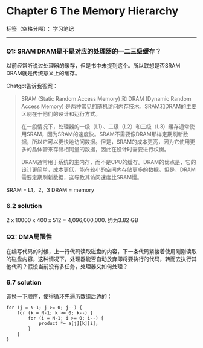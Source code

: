 # Chapter 6 The Memory Hierarchy

标签（空格分隔）： 学习笔记

---


### Q1: SRAM DRAM是不是对应的处理器的一二三级缓存？

以前经常听说过处理器的缓存，但是书中未提到这个。所以联想是否SRAM DRAM就是传统意义上的缓存。

Chatgpt告诉我答案：

> SRAM (Static Random Access Memory) 和 DRAM (Dynamic Random Access
> Memory) 是两种常见的随机访问内存技术。SRAM和DRAM的主要区别在于他们的设计和运行方式。
> 
> 在一般情况下，处理器的一级（L1）、二级（L2）和三级（L3）缓存通常使用SRAM，因为SRAM的速度快。SRAM不需要像DRAM那样定期刷新数据，所以它可以更快地访问数据。但是，SRAM的成本更高，因为它使用更多的晶体管来存储相同量的数据，因此在设计时需要进行权衡。
> 
> DRAM通常用于系统的主内存，而不是CPU的缓存。DRAM的优点是，它的设计更简单，成本更低，能在较小的空间内存储更多的数据。但是，DRAM需要定期刷新数据，这导致其访问速度比SRAM慢。

SRAM = L1，2，3
DRAM = memory

### 6.2 solution

2 x 10000 x 400 x 512 = 4,096,000,000.
约为3.82 GB

### Q2: DMA局限性
在编写代码的时候，上一行代码读取磁盘的内容，下一条代码紧接着使用刚刚读取的磁盘内容，这种情况下，处理器能否自动放弃即将要执行的代码，转而去执行其他代码？假设当前没有多任务，处理器又如何处理？

### 6.7 solution
调换一下顺序，使得循环先遍历数组后边的：

    for (j = N-1; j >= 0; j--) {
        for (k = N-1; k >= 0; k--) {
            for (i = N-1; i >= 0; i--) {
                product *= a[j][k][i];
            }
        }
    }
